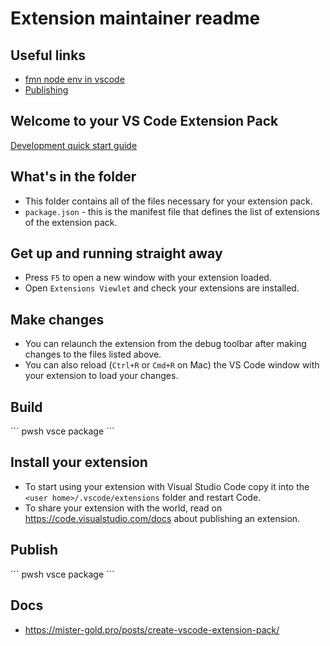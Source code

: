 # Extension maintainer readme

## Useful links

* [fmn node env in vscode](https://github.com/Schniz/fnm/issues/1317)
* [Publishing](https://code.visualstudio.com/api/working-with-extensions/publishing-extension)

## Welcome to your VS Code Extension Pack

[Development quick start guide](https://code.visualstudio.com/api/get-started/your-first-extension)

## What's in the folder

* This folder contains all of the files necessary for your extension pack.
* `package.json` - this is the manifest file that defines the list of extensions of the extension pack.

## Get up and running straight away

* Press `F5` to open a new window with your extension loaded.
* Open `Extensions Viewlet` and check your extensions are installed.

## Make changes

* You can relaunch the extension from the debug toolbar after making changes to the files listed above.
* You can also reload (`Ctrl+R` or `Cmd+R` on Mac) the VS Code window with your extension to load your changes.

## Build

´´´ pwsh
vsce package
´´´

## Install your extension

* To start using your extension with Visual Studio Code copy it into the `<user home>/.vscode/extensions` folder and restart Code.
* To share your extension with the world, read on <https://code.visualstudio.com/docs> about publishing an extension.

## Publish

´´´ pwsh
vsce package
´´´

## Docs

* <https://mister-gold.pro/posts/create-vscode-extension-pack/>
